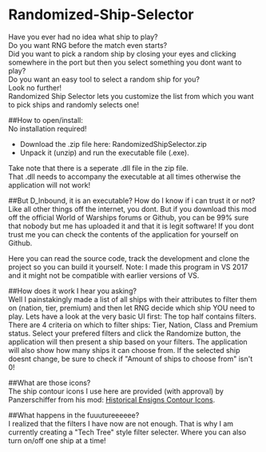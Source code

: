 # Randomized-Ship-Selector

Have you ever had no idea what ship to play?  
Do you want RNG before the match even starts?  
Did you want to pick a random ship by closing your eyes and clicking somewhere in the port but then you select something you dont want to play?  
Do you want an easy tool to select a random ship for you?  
Look no further!  
Randomized Ship Selector lets you customize the list from which you want to pick ships and randomly selects one!  

##How to open/install:  
No installation required! 
- Download the .zip file here: RandomizedShipSelector.zip  
- Unpack it (unzip) and run the executable file (.exe).  

Take note that there is a seperate .dll file in the zip file.  
That .dll needs to accompany the executable at all times otherwise the application will not work!

##But D_Inbound, it is an executable? How do I know if i can trust it or not?  
Like all other things off the internet, you dont. But if you download this mod off the official World of Warships forums or Github, you can be 99% sure that nobody but me has uploaded it and that it is legit software!
If you dont trust me you can check the contents of the application for yourself on Github.

Here you can read the source code, track the development and clone the project so you can build it yourself.
Note: I made this program in VS 2017 and it might not be compatible with earlier versions of VS.

##How does it work I hear you asking?  
Well I painstakingly made a list of all ships with their attributes to filter them on (nation, tier, premium) and then let RNG decide which ship YOU need to play.
Lets have a look at the very basic UI first:
The top half contains filters. There are 4 criteria on which to filter ships: Tier, Nation, Class and Premium status.
Select your prefered filters and click the Randomize button, the application will then present a ship based on your filters.
The application will also show how many ships it can choose from.
If the selected ship doesnt change, be sure to check if "Amount of ships to choose from"  isn't 0!

##What are those icons?  
The ship contour icons I use here are provided (with approval) by Panzerschiffer from his mod: [Historical Ensigns Contour Icons](https://forum.worldofwarships.com/topic/68159-0702-historical-ensigns-contour-icons/).

##What happens in the fuuutureeeeee?  
I realized that the filters I have now are not enough. 
That is why I am currently creating a "Tech Tree" style filter selecter.
Where you can also turn on/off one ship at a time!

